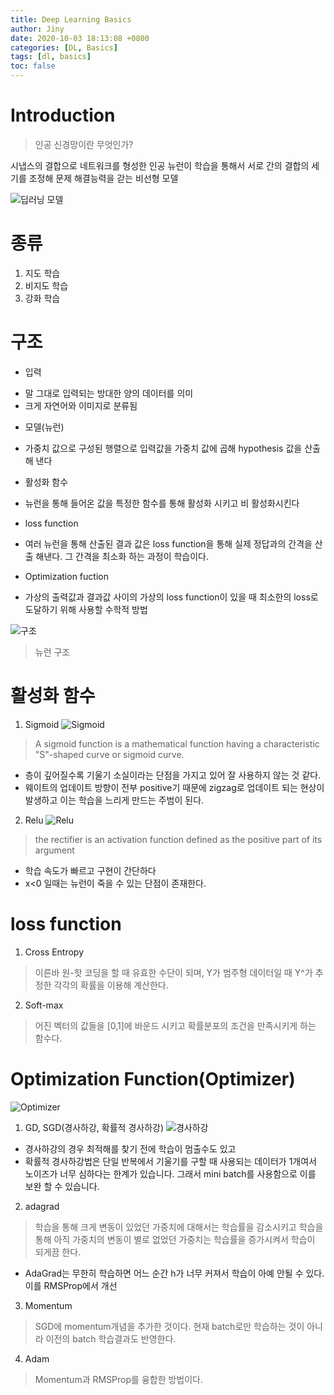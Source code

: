 ```yaml
---
title: Deep Learning Basics
author: Jiny
date: 2020-10-03 18:13:08 +0800
categories: [DL, Basics]
tags: [dl, basics]
toc: false
---
```


# Introduction
> 인공 신경망이란 무엇인가?

시냅스의 결합으로 네트워크를 형성한 인공 뉴런이 학습을 통해서 서로 간의 결합의 세기를 조정해 문제 해결능력을 갇는 비선형 모델

![딥러닝 모델](https://t4.daumcdn.net/thumb/R720x0/?fname=http://t1.daumcdn.net/brunch/service/user/17Xk/image/wjQh2etUoDXBqYiMhE8FqvVhWFs.png)

# 종류
1. 지도 학습
2. 비지도 학습
3. 강화 학습

# 구조
* 입력
 - 말 그대로 입력되는 방대한 양의 데이터를 의미
 - 크게 자연어와 이미지로 분류됨

* 모델(뉴런)
 - 가중치 값으로 구성된 행렬으로 입력값을 가중치 값에 곱해 hypothesis 값을 산출해 낸다
  
* 활성화 함수
 - 뉴런을 통해 들어온 값을 특정한 함수를 통해 활성화 시키고 비 활성화시킨다

* loss function
 - 여러 뉴런을 통해 산출된 결과 값은 loss function을 통해 실제 정답과의 간격을 산출 해낸다. 그 간격을 최소화 하는 과정이 학습이다.

* Optimization fuction
 - 가상의 출력값과 결과값 사이의 가상의 loss function이 있을 때 최소한의 loss로 도달하기 위해 사용할 수학적 방법

 ![구조](https://img1.daumcdn.net/thumb/R800x0/?scode=mtistory2&fname=https%3A%2F%2Ft1.daumcdn.net%2Fcfile%2Ftistory%2F99DAD33359F1FD8A34)
 > 뉴런 구조

# 활성화 함수
1. Sigmoid
![Sigmoid](https://mlnotebook.github.io/img/transferFunctions/tanh.png)
> A sigmoid function is a mathematical function having a characteristic "S"-shaped curve or sigmoid curve.

* 층이 깊어질수록 기울기 소실이라는 단점을 가지고 있어 잘 사용하지 않는 것 같다.
* 웨이트의 업데이트 방향이 전부 positive기 때문에 zigzag로 업데이트 되는 현상이 발생하고 이는 학습을 느리게 만드는 주범이 된다.

2. Relu
![Relu](https://mlnotebook.github.io/img/transferFunctions/relu.png)
> the rectifier is an activation function defined as the positive part of its argument

* 학습 속도가 빠르고 구현이 간단하다
* x<0 일때는 뉴런이 죽을 수 있는 단점이 존재한다.

# loss function
1. Cross Entropy
> 이른바 원-핫 코딩을 할 때 유효한 수단이 되며, 
Y가 범주형 데이터일 때 Y^가 추정한 각각의 확률을 이용해 계산한다.

2. Soft-max
> 어진 벡터의 값들을 [0,1]에 바운드 시키고 확률분포의 조건을 만족시키게 하는 함수다. 

# Optimization Function(Optimizer)
![Optimizer](https://img1.daumcdn.net/thumb/R1280x0/?scode=mtistory2&fname=https%3A%2F%2Fblog.kakaocdn.net%2Fdn%2FbQ934t%2FbtqASyVqeeD%2FozNDSKWvAbxiJb7VtgLkSk%2Fimg.png)

1. GD, SGD(경사하강, 확률적 경사하강)
![경사하강](https://miro.medium.com/max/1048/0*a_9z9SYRCGf6nIms.PNG)
 * 경사하강의 경우 최적해를 찾기 전에 학습이 멈출수도 있고
 * 확률적 경사하강법은 단일 반복에서 기울기를 구할 때 사용되는 데이터가 1개여서 노이즈가 너무 심하다는 한계가 있습니다. 그래서 mini batch를 사용함으로 이를 보완 할 수 있습니다.

2. adagrad
> 학습을 통해 크게 변동이 있었던 가중치에 대해서는 학습률을 감소시키고 학습을 통해 아직 가중치의 변동이 별로 없었던 가중치는 학습률을 증가시켜서 학습이 되게끔 한다.

 * AdaGrad는 무한히 학습하면 어느 순간 h가 너무 커져서 학습이 아예 안될 수 있다. 이를 RMSProp에서 개선

3. Momentum
> SGD에 momentum개념을 추가한 것이다.
현재 batch로만 학습하는 것이 아니라 이전의 batch 학습결과도 반영한다.

4. Adam
> Momentum과 RMSProp를 융합한 방법이다. 
